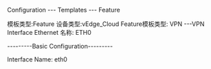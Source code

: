 Configuration --- Templates --- Feature

模板类型:Feature
设备类型:vEdge_Cloud
Feature模板类型: VPN ---VPN Interface Ethernet
名称: ETH0

---------Basic Configuration---------

Interface Name: eth0

